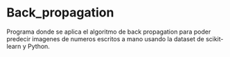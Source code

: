 # Back_propagation
Programa donde se aplica el algoritmo de back propagation para poder predecir imagenes de numeros escritos a mano usando la dataset de scikit-learn y Python.
